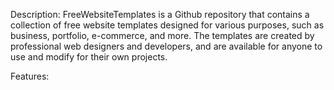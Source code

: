 Description: FreeWebsiteTemplates is a Github repository that contains a collection of free website templates designed for various purposes, such as business, portfolio, e-commerce, and more. The templates are created by professional web designers and developers, and are available for anyone to use and modify for their own projects.

Features:
